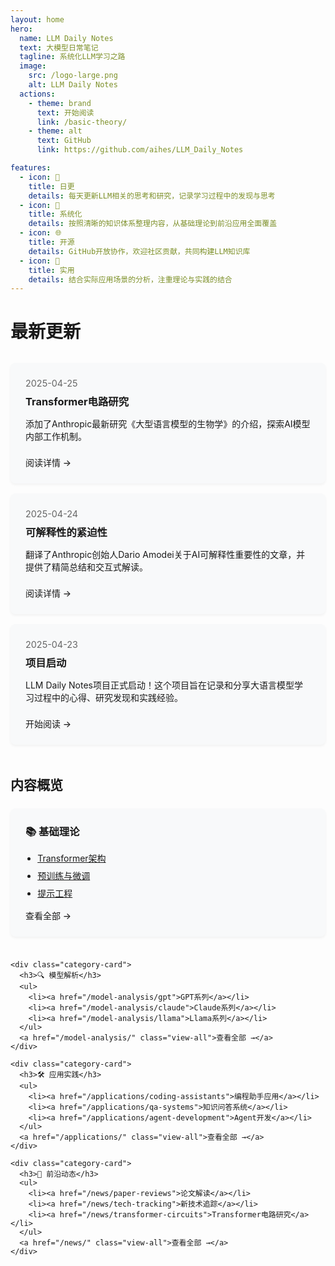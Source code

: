 ```yaml
---
layout: home
hero:
  name: LLM Daily Notes
  text: 大模型日常笔记
  tagline: 系统化LLM学习之路
  image:
    src: /logo-large.png
    alt: LLM Daily Notes
  actions:
    - theme: brand
      text: 开始阅读
      link: /basic-theory/
    - theme: alt
      text: GitHub
      link: https://github.com/aihes/LLM_Daily_Notes

features:
  - icon: 📝
    title: 日更
    details: 每天更新LLM相关的思考和研究，记录学习过程中的发现与思考
  - icon: 🧩
    title: 系统化
    details: 按照清晰的知识体系整理内容，从基础理论到前沿应用全面覆盖
  - icon: 🌐
    title: 开源
    details: GitHub开放协作，欢迎社区贡献，共同构建LLM知识库
  - icon: 🔧
    title: 实用
    details: 结合实际应用场景的分析，注重理论与实践的结合
---
```


# 最新更新

<div class="recent-updates">
  <div class="update-card">
    <div class="update-date">2025-04-25</div>
    <h3>Transformer电路研究</h3>
    <p>添加了Anthropic最新研究《大型语言模型的生物学》的介绍，探索AI模型内部工作机制。</p>
    <a href="/news/transformer-circuits" class="read-more">阅读详情 →</a>
  </div>

  <div class="update-card">
    <div class="update-date">2025-04-24</div>
    <h3>可解释性的紧迫性</h3>
    <p>翻译了Anthropic创始人Dario Amodei关于AI可解释性重要性的文章，并提供了精简总结和交互式解读。</p>
    <a href="/translations/interpretability-urgency" class="read-more">阅读详情 →</a>
  </div>

  <div class="update-card">
    <div class="update-date">2025-04-23</div>
    <h3>项目启动</h3>
    <p>LLM Daily Notes项目正式启动！这个项目旨在记录和分享大语言模型学习过程中的心得、研究发现和实践经验。</p>
    <a href="/basic-theory/" class="read-more">开始阅读 →</a>
  </div>
</div>

<div class="content-overview">
  <h2>内容概览</h2>
  <div class="category-grid">
    <div class="category-card">
      <h3>📚 基础理论</h3>
      <ul>
        <li><a href="/basic-theory/transformer">Transformer架构</a></li>
        <li><a href="/basic-theory/pretraining-finetuning">预训练与微调</a></li>
        <li><a href="/basic-theory/prompt-engineering">提示工程</a></li>
      </ul>
      <a href="/basic-theory/" class="view-all">查看全部 →</a>
    </div>

    <div class="category-card">
      <h3>🔍 模型解析</h3>
      <ul>
        <li><a href="/model-analysis/gpt">GPT系列</a></li>
        <li><a href="/model-analysis/claude">Claude系列</a></li>
        <li><a href="/model-analysis/llama">Llama系列</a></li>
      </ul>
      <a href="/model-analysis/" class="view-all">查看全部 →</a>
    </div>

    <div class="category-card">
      <h3>🛠️ 应用实践</h3>
      <ul>
        <li><a href="/applications/coding-assistants">编程助手应用</a></li>
        <li><a href="/applications/qa-systems">知识问答系统</a></li>
        <li><a href="/applications/agent-development">Agent开发</a></li>
      </ul>
      <a href="/applications/" class="view-all">查看全部 →</a>
    </div>

    <div class="category-card">
      <h3>📰 前沿动态</h3>
      <ul>
        <li><a href="/news/paper-reviews">论文解读</a></li>
        <li><a href="/news/tech-tracking">新技术追踪</a></li>
        <li><a href="/news/transformer-circuits">Transformer电路研究</a></li>
      </ul>
      <a href="/news/" class="view-all">查看全部 →</a>
    </div>
  </div>
</div>

<style>
.recent-updates {
  margin: 2rem 0;
}

.update-card {
  background-color: #f8f9fa;
  border-radius: 8px;
  padding: 1.5rem;
  margin-bottom: 1rem;
  box-shadow: 0 2px 4px rgba(0, 0, 0, 0.05);
  transition: transform 0.3s ease, box-shadow 0.3s ease;
}

.update-card:hover {
  transform: translateY(-3px);
  box-shadow: 0 4px 8px rgba(0, 0, 0, 0.1);
}

.update-date {
  font-size: 0.9rem;
  color: #666;
  margin-bottom: 0.5rem;
}

.update-card h3 {
  margin-top: 0;
  margin-bottom: 0.5rem;
  color: var(--vp-c-brand);
}

.read-more {
  display: inline-block;
  margin-top: 0.5rem;
  font-weight: 500;
  color: var(--vp-c-brand);
  text-decoration: none;
}

.read-more:hover {
  text-decoration: underline;
}

.content-overview {
  margin: 3rem 0;
}

.category-grid {
  display: grid;
  grid-template-columns: repeat(auto-fill, minmax(280px, 1fr));
  gap: 1.5rem;
  margin-top: 1.5rem;
}

.category-card {
  background-color: #f8f9fa;
  border-radius: 8px;
  padding: 1.5rem;
  box-shadow: 0 2px 4px rgba(0, 0, 0, 0.05);
  transition: transform 0.3s ease, box-shadow 0.3s ease;
}

.category-card:hover {
  transform: translateY(-3px);
  box-shadow: 0 4px 8px rgba(0, 0, 0, 0.1);
}

.category-card h3 {
  margin-top: 0;
  margin-bottom: 1rem;
  color: var(--vp-c-brand);
}

.category-card ul {
  padding-left: 1.2rem;
  margin-bottom: 1rem;
}

.category-card li {
  margin-bottom: 0.5rem;
}

.view-all {
  display: inline-block;
  font-weight: 500;
  color: var(--vp-c-brand);
  text-decoration: none;
}

.view-all:hover {
  text-decoration: underline;
}

@media (max-width: 640px) {
  .category-grid {
    grid-template-columns: 1fr;
  }
}
</style>
